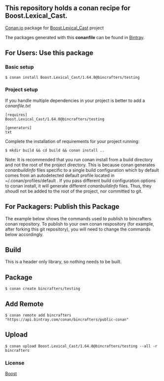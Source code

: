 ## This repository holds a conan recipe for Boost.Lexical_Cast.

[Conan.io](https://conan.io) package for [Boost.Lexical_Cast](https://github.com/Boostorg/Lexical_Cast) project

The packages generated with this **conanfile** can be found in [Bintray](https://bintray.com/bincrafters/public-conan/Boost.Lexical_Cast%3Abincrafters).

## For Users: Use this package

### Basic setup

    $ conan install Boost.Lexical_Cast/1.64.0@bincrafters/testing

### Project setup

If you handle multiple dependencies in your project is better to add a *conanfile.txt*

    [requires]
    Boost.Lexical_Cast/1.64.0@bincrafters/testing

    [generators]
    txt

Complete the installation of requirements for your project running:</small></span>

    $ mkdir build && cd build && conan install ..
	
Note: It is recommended that you run conan install from a build directory and not the root of the project directory.  This is because conan generates *conanbuildinfo* files specific to a single build configuration which by default comes from an autodetected default profile located in ~/.conan/profiles/default .  If you pass different build configuration options to conan install, it will generate different *conanbuildinfo* files.  Thus, they shoudl not be added to the root of the project, nor committed to git. 

## For Packagers: Publish this Package

The example below shows the commands used to publish to bincrafters conan repository. To publish to your own conan respository (for example, after forking this git repository), you will need to change the commands below accordingly. 

## Build  

This is a header only library, so nothing needs to be built.

## Package 

    $ conan create bincrafters/testing
	
## Add Remote

	$ conan remote add bincrafters "https://api.bintray.com/conan/bincrafters/public-conan"

## Upload

    $ conan upload Boost.Lexical_Cast/1.64.0@bincrafters/testing --all -r bincrafters

### License
[Boost](LICENSE)
